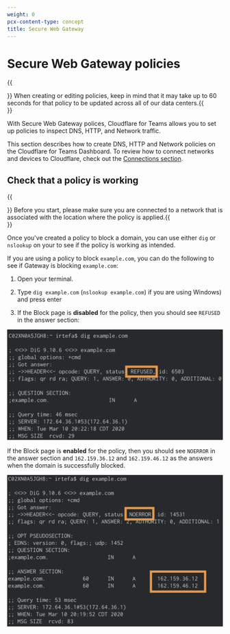 ```yaml
---
weight: 0
pcx-content-type: concept
title: Secure Web Gateway
---
```


# Secure Web Gateway policies

{{<Aside>}}  When creating or editing policies, keep in mind that it may take up to 60 seconds for that policy
  to be updated across all of our data centers.{{</Aside>}}

With Secure Web Gateway polices, Cloudflare for Teams allows you to set up policies to inspect DNS, HTTP, and Network traffic.

This section describes how to create DNS, HTTP and Network policies on the Cloudflare for Teams Dashboard. To review how to connect networks and devices to Cloudflare, check out the [Connections section](/connections).

<DirectoryListing path="/policies/filtering" />

## Check that a policy is working

{{<Aside>}}  Before you start, please make sure you are connected to a network that is associated with the
  location where the policy is applied.{{</Aside>}}

Once you've created a policy to block a domain, you can use either `dig` or `nslookup` on your to see if the policy is working as intended.

If you are using a policy to block `example.com`, you can do the following to see if Gateway is blocking `example.com`:

1. Open your terminal.

2. Type `dig example.com` (`nslookup example.com`) if you are using Windows) and press enter

3. If the Block page is **disabled** for the policy, then you should see `REFUSED` in the answer section:

![Blocked when block page disabled](../../static/documentation/faq/blocked-disabled.png)

If the Block page is **enabled** for the policy, then you should see `NOERROR` in the answer section and `162.159.36.12` and `162.159.46.12` as the answers when the domain is successfully blocked.

![Blocked when block page enabled](../../static/documentation/faq/blocked-enabled.png)
